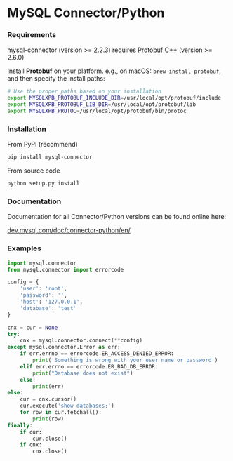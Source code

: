 MySQL Connector/Python
====

### Requirements

mysql-connector (version >= 2.2.3) requires [Protobuf C++](https://developers.google.com/protocol-buffers/docs/downloads) (version >= 2.6.0)

Install **Protobuf** on your platform. e.g., on macOS: `brew install protobuf`, and then specify the install paths:
```bash
# Use the proper paths based on your installation
export MYSQLXPB_PROTOBUF_INCLUDE_DIR=/usr/local/opt/protobuf/include
export MYSQLXPB_PROTOBUF_LIB_DIR=/usr/local/opt/protobuf/lib
export MYSQLXPB_PROTOC=/usr/local/opt/protobuf/bin/protoc
```

### Installation

From PyPI (recommend)
```bash
pip install mysql-connector
```
From source code
```bash
python setup.py install
```

### Documentation

Documentation for all Connector/Python versions can be found online here:

[dev.mysql.com/doc/connector-python/en/](http://dev.mysql.com/doc/connector-python/en/)

### Examples

```python
import mysql.connector
from mysql.connector import errorcode

config = {
    'user': 'root',
    'password': '',
    'host': '127.0.0.1',
    'database': 'test'
}

cnx = cur = None
try:
    cnx = mysql.connector.connect(**config)
except mysql.connector.Error as err:
    if err.errno == errorcode.ER_ACCESS_DENIED_ERROR:
        print('Something is wrong with your user name or password')
    elif err.errno == errorcode.ER_BAD_DB_ERROR:
        print("Database does not exist")
    else:
        print(err)
else:
    cur = cnx.cursor()
    cur.execute('show databases;')
    for row in cur.fetchall():
        print(row)
finally:
    if cur:
        cur.close()
    if cnx:
        cnx.close()
```
